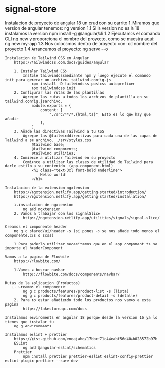 # signal-store
Instalacion de proyecto de angular 18 un crud con su carrito
    1. Miramos que version de angular tenemos:
        ng version
    1.1 Si la version no es la 18 instalamos la version
        npm install -g @angular/cli
    1.2 Ejecutamos el comando CLI ng new y proporciona el nombre del proyecto, como se muestra aqui:
        ng new my-app
    1.3 Nos colocamos dentro de proyecto con:
        cd nombre del proyecto
    1.4 Arrancamos el proyecto:
        ng serve --o 

    Instalacion de Tailwind CSS en Angular
        https://tailwindcss.com/docs/guides/angular
    
        1. Instalar Tailwind CSS
            Instale tailwindcssmediante npm y luego ejecute el comando init para generar un archivo. tailwind.config.js
                npm install -D tailwindcss postcss autoprefixer
                npx tailwindcss init
        2. Configurar las rutas de las plantillas
            Agregue las rutas a todos los archivos de plantilla en su tailwind.config.jsarchivo.
                module.exports = {
                    content: [
                        "./src/**/*.{html,ts}", Esto es lo que hay que añadir
                    ],
                }
        3. Añade las directivas Tailwind a tu CSS
            Agregue las @tailwinddirectivas para cada una de las capas de Tailwind a su archivo. ./src/styles.css
                @tailwind base;
                @tailwind components;
                @tailwind utilities;
        4. Comience a utilizar Tailwind en su proyecto
            Comience a utilizar las clases de utilidad de Tailwind para darle estilo a su contenido. (app.component.html)
                <h1 class="text-3xl font-bold underline">
                    Hello world!
                </h1>
    
    Instalacion de la extension ngxtension
        https://ngxtension.netlify.app/getting-started/introduction/
        https://ngxtension.netlify.app/getting-started/installation/

        1.Instalacion de ngxtension
            ng add ngxtension
        2. Vamos a trabajar con los signalSlice
            https://ngxtension.netlify.app/utilities/signals/signal-slice/

    Creamos el componente header
        ng g c shared/ui/header -s (si pones -s se nos añade todo menos el componente.css o scss)

        1.Para poderlo utilizar necesitamos que en el app.component.ts se importe el headerComponent

    Vamos a la pagina de Flowbite
        https://flowbite.com/

        1.Vamos a buscar navbar
            https://flowbite.com/docs/components/navbar/
    
    Rutas de la aplicacion (Productos)
       1. Creamos el componente: 
            ng g c products/features/product-list -s (lista)
            ng g c products/features/product-detail -s (detalle)
        2. Para no estar añadiendo todo los productos nos vamos a esta pagina
            https://fakestoreapi.com/docs

    Instalamos enviroments en angular 18 porque desde la version 16 ya lo tienes que instalar tu
        ng g environments

    Instalamos eslint + prettier
        https://gist.github.com/eneajaho/17bbcf71c44eabf56d404b028572b97b
        ESLint
            ng add @angular-eslint/schematics
        Prettier
            npm install prettier prettier-eslint eslint-config-prettier eslint-plugin-prettier --save-dev 

